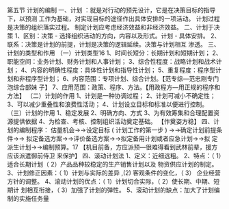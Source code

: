 第五节 计划的编制
一、计划 ：就是对行动的预先设计，它是在决策目标的指导下，以预测
工作为基础，对实现目标的途径作出具体安排的一项活动。
计划过程是决策的组织落实过程。
制定计划应考虑经济效益和非经济效益。
二、计划于决策
1、区别：决策 - 选择组织活动的方向，内容以及形式。计划 - 具体安排。
2、联系：决策是计划的前提，计划是决策的逻辑延续。决策与计划相互
渗透。
三、计划的类型和作用
（一）计划类型16
1、时间长短分：长期计划和短期计划；
2、职能空间：业务计划、财务计划和人事计划；
3、综合性程度：战略计划和战术计划；
4、内容的明确性程度：具体性计划和指导性计划；
5、重复程度：程序型计划和非程序型计划；
6、内容范围：专项计划、综合计划。【范专综—范忠刚专门泡综合部妹
子】
7、应用范围：政策、程序、方法。【用政程方—用正规的程序和方法】
（二）计划的作用
1、计划是一种协调过程；
2、计划可减小不确定性；
3、可以减少重叠性和浪费性活动；
4、计划设立目标和标准以便进行控制。
（三）计划的作用
1、稳定发展
2、明确方向、方式
3、为有效筹集和合理配置资源提供依据
4、为检查、考核、控制组织活动奠定基础。
【作奠姿方稳】
四、计划的编制程序：
估量机会→→设定目标 ( 计划工作的第一步 ) →→确定计划前提条件→→
拟定备选方案→→评价备选方案→→拟定备用计划或者应急计划→→拟
定派生计划→→编制预算。17
【机目前备，方应派预—很难得看到武林前辈，援方应该派遣御前侍卫
来保护】
四、滚动计划法
1、定义：近细远粗。
2、特点：（ 1）适合长期计划（ 2）产品品种较稳定的生产销售计划以及
物资供应计划的制定。
3、计划修正因素：（ 1）计划与实际的差异 ,(2) 客观条件的变化，（ 3）
企业经营方针的调整。
4、滚动计划的优点：（ 1）计划切合实际，（ 2）使长期、中期、短期计
划相互衔接，（ 3）加强了计划的弹性。
5、滚动计划的缺点：加大了计划编制的实施任务量